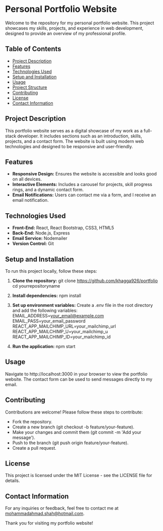 # Personal Portfolio Website

Welcome to the repository for my personal portfolio website. This project showcases my skills, projects, and experience in web development, designed to provide an overview of my professional profile.

## Table of Contents

- [Project Description](#project-description)
- [Features](#features)
- [Technologies Used](#technologies-used)
- [Setup and Installation](#setup-and-installation)
- [Usage](#usage)
- [Project Structure](#project-structure)
- [Contributing](#contributing)
- [License](#license)
- [Contact Information](#contact-information)

## Project Description

This portfolio website serves as a digital showcase of my work as a full-stack developer. It includes sections such as an introduction, skills, projects, and a contact form. The website is built using modern web technologies and designed to be responsive and user-friendly.

## Features

- **Responsive Design:** Ensures the website is accessible and looks good on all devices.
- **Interactive Elements:** Includes a carousel for projects, skill progress rings, and a dynamic contact form.
- **Email Notifications:** Users can contact me via a form, and I receive an email notification.

## Technologies Used

- **Front-End:** React, React Bootstrap, CSS3, HTML5
- **Back-End:** Node.js, Express
- **Email Service:** Nodemailer
- **Version Control:** Git

## Setup and Installation

To run this project locally, follow these steps:

1. **Clone the repository:**
   git clone https://github.com/khagga926/portfolio
   cd yourrepositoryname

2. **Install dependencies:**
   npm install

3. **Set up environment variables:**
   Create a .env file in the root directory and add the following variables:
   EMAIL_ADDRESS=your_email@example.com
   EMAIL_PASS=your_email_password
   REACT_APP_MAILCHIMP_URL=your_mailchimp_url
   REACT_APP_MAILCHIMP_U=your_mailchimp_u
   REACT_APP_MAILCHIMP_ID=your_mailchimp_id

4. **Run the application:**
   npm start

## Usage

Navigate to http://localhost:3000 in your browser to view the portfolio website. The contact form can be used to send messages directly to my email.

## Contributing

Contributions are welcome! Please follow these steps to contribute:

- Fork the repository.
- Create a new branch (git checkout -b feature/your-feature).
- Make your changes and commit them (git commit -m 'Add your message').
- Push to the branch (git push origin feature/your-feature).
- Create a pull request.

## License

This project is licensed under the MIT License - see the LICENSE file for details.

## Contact Information

For any inquiries or feedback, feel free to contact me at mohammadahmad.shah@hotmail.com.

Thank you for visiting my portfolio website!
